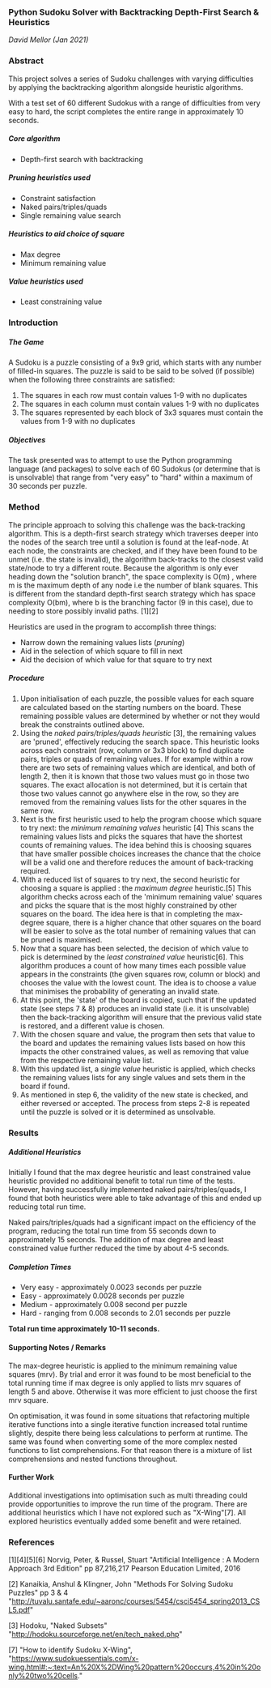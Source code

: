 ### Python Sudoku Solver with Backtracking Depth-First Search & Heuristics
<i>David Mellor (Jan 2021)</i>

### Abstract
This project solves a series of Sudoku challenges with varying difficulties by applying the backtracking algorithm alongside 
heuristic algorithms.

With a test set of 60 different Sudokus with a range of difficulties from very easy to hard, the script completes the 
entire range in approximately 10 seconds.

##### Core algorithm
- Depth-first search with backtracking

 ##### Pruning heuristics used
 - Constraint satisfaction
 - Naked pairs/triples/quads
 - Single remaining value search
 
 ##### Heuristics to aid choice of square
 - Max degree
 - Minimum remaining value
 
 ##### Value heuristics used
 - Least constraining value  

### Introduction

##### The Game
A Sudoku is a puzzle consisting of a 9x9 grid, which starts with any number of filled-in squares. The puzzle is said
 to be said to be solved (if possible) when the following three constraints are satisfied:
1. The squares in each row must contain values 1-9 with no duplicates
2. The squares in each column must contain values 1-9 with no duplicates
3. The squares represented by each block of 3x3 squares must contain the values from 1-9 with no duplicates

##### Objectives
The task presented was to attempt to use the Python programming language (and packages) to solve each of 60 Sudokus 
(or determine that is is unsolvable) that range from "very easy" to "hard" within a maximum of 30 seconds per puzzle.

### Method
The principle approach to solving this challenge was the back-tracking algorithm. This is a depth-first search strategy
which traverses deeper into the nodes of the search tree until a solution is found at the leaf-node. At each node, the 
constraints are checked, and if they have been found to be unmet (i.e. the state is invalid), the algorithm back-tracks to the closest valid 
state/node to try a different route. Because the algorithm is only ever heading down the "solution branch", the space 
complexity is O(m) , where m is the maximum depth of any node i.e the number of blank squares. This is different from 
the standard depth-first search strategy which has space complexity O(bm), where b is the branching factor (9 in this case),
due to needing to store possibly invalid paths. [1][2]

 Heuristics are used in the program to accomplish three things:
 - Narrow down the remaining values lists (<i>pruning</i>)
 - Aid in the selection of which square to fill in next
 - Aid the decision of which value for that square to try next
 
 ##### Procedure
 1. Upon initialisation of each puzzle, the possible values for each square are calculated based on the starting numbers 
 on the board. These remaining possible values are determined by whether or not they would break the constraints 
 outlined above.
 2. Using the <i>naked pairs/triples/quads heuristic</i> [3], the remaining values are 'pruned', effectively reducing the search space. 
 This heuristic looks across each constraint (row, column or 3x3 block) to find duplicate pairs, triples or quads of remaining values.
 If for example within a row there are two sets of remaining values which are identical, and both of length 2, then it
 is known that those two values must go in those two squares. The exact allocation is not determined, but it is certain
 that those two values cannot go anywhere else in the row, so they are removed from the remaining values lists for the 
 other squares in the same row.
 3. Next is the first heuristic used to help the program choose which square to try next: the <i>minimum remaining values</i> heuristic [4] 
 This scans the remaining values lists and picks the squares that have the shortest counts of remaining values. 
 The idea behind this is choosing squares that have smaller possible choices increases the chance that the choice will
 be a valid one and therefore reduces the amount of back-tracking required. 
4. With a reduced list of squares to try next, the second heuristic for choosing a square is applied : the <i>maximum degree</i> heuristic.[5]
This algorithm checks across each of the 'minimum remaining value' squares and picks the square that is the most highly 
constrained by other squares on the board. The idea here is that in completing the max-degree square, there is a higher
chance that other squares on the board will be easier to solve as the total number of remaining values that can be pruned
is maximised.
5. Now that a square has been selected, the decision of which value to pick is determined by
the <i>least constrained value</i> heuristic[6]. This algorithm produces a count of how many times each possible value appears in the constraints
(the given squares row, column or block) and chooses the value with the lowest count. The idea is to choose a value
that minimises the probability of generating an invalid state.
6. At this point, the 'state' of the board is copied, such that if the updated state (see steps 7 & 8) produces an invalid
state (i.e. it is unsolvable) then the back-tracking algorithm will ensure that the previous valid state is restored, and
a different value is chosen.
7. With the chosen square and value, the program then sets that value to the board and updates the remaining values lists 
based on how this impacts the other constrained values, as well as removing that value from the respective remaining value list.
8. With this updated list, a <i>single value</i> heuristic is applied, which checks the remaining values lists for any single values
and sets them in the board if found.
9. As mentioned in step 6, the validity of the new state is checked, and either reversed or accepted. The process from steps 
2-8 is repeated until the puzzle is solved or it is determined as unsolvable.

### Results

##### Additional Heuristics
Initially I found that the max degree heuristic and least constrained value heuristic provided no additional benefit to
total run time of the tests. However, having successfully implemented naked pairs/triples/quads, I found that both heuristics
were able to take advantage of this and ended up reducing total run time. 

Naked pairs/triples/quads had a significant impact on the efficiency of the program, reducing the total run time from
55 seconds down to approximately 15 seconds. The addition of max degree and least constrained value further reduced the time
by about 4-5 seconds.  

##### Completion Times
- Very easy - approximately 0.0023 seconds per puzzle
- Easy - approximately 0.0028 seconds per puzzle
- Medium - approximately 0.008 second per puzzle
- Hard - ranging from 0.008 seconds to 2.01 seconds per puzzle

<b>Total run time approximately 10-11 seconds.</b>

 
#### Supporting Notes / Remarks
The max-degree heuristic is applied to the minimum remaining value squares (mrv). By trial and error it was found to be most beneficial
to the total running time if max degree is only applied to lists mrv squares of length 5 and above. Otherwise it was more 
efficient to just choose the first mrv square.

On optimisation, it was found in some situations that refactoring multiple iterative functions into a single
iterative function increased total runtime slightly, despite there being less calculations to perform at runtime. The same
was found when converting some of the more complex nested functions to list comprehensions. For that reason there is 
a mixture of list comprehensions and nested functions throughout. 

#### Further Work
Additional investigations into optimisation such as multi threading could provide opportunities to improve the run time of the program.
There are additional heuristics which I have not explored such as "X-Wing"[7]. All explored heuristics eventually added some benefit and were retained. 


### References
   [1][4][5][6] Norvig, Peter, & Russel, Stuart "Artificial Intelligence : A Modern Approach 3rd Edition" pp 87,216,217 Pearson Education Limited, 2016
   
   [2] Kanaikia, Anshul & Klingner, John "Methods For Solving Sudoku Puzzles" pp 3 & 4 "http://tuvalu.santafe.edu/~aaronc/courses/5454/csci5454_spring2013_CSL5.pdf"
   
   [3] Hodoku, "Naked Subsets" "http://hodoku.sourceforge.net/en/tech_naked.php"
   
   [7] "How to identify Sudoku X-Wing",  "https://www.sudokuessentials.com/x-wing.html#:~:text=An%20X%2DWing%20pattern%20occurs,4%20in%20only%20two%20cells."
